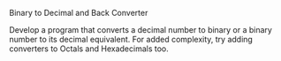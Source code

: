 Binary to Decimal and Back Converter

Develop a program that converts a decimal number to binary or a binary number to its decimal equivalent. For added complexity, try adding converters to Octals and Hexadecimals too.

